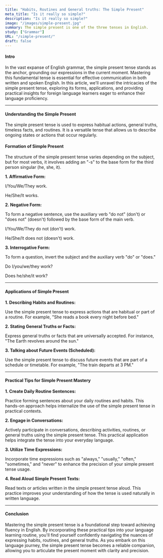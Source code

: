 ```yaml
---
title: "Habits, Routines and General truths: The Simple Present"
meta_title: "Is it really so simple?"
description: "Is it really so simple?"
image: "/images/simple-present.jpg"
summary: The simple present is one of the three tenses in English.
study: ["Grammar"]
URL: "/simple-present/"
draft: false
---
```


#### Intro 

In the vast expanse of English grammar, the simple present tense stands as the anchor, grounding our expressions in the current moment. Mastering this fundamental tense is essential for effective communication in both written and spoken English. In this article, we'll unravel the intricacies of the simple present tense, exploring its forms, applications, and providing practical insights for foreign language learners eager to enhance their language proficiency.

<hr>

#### Understanding the Simple Present

The simple present tense is used to express habitual actions, general truths, timeless facts, and routines. It is a versatile tense that allows us to describe ongoing states or actions that occur regularly.



#### Formation of Simple Present

The structure of the simple present tense varies depending on the subject, but for most verbs, it involves adding an "-s" to the base form for the third person singular (he, she, it).

**1. Affirmative Form:**

I/You/We/They work.

He/She/It works.

**2. Negative Form:**

To form a negative sentence, use the auxiliary verb "do not" (don't) or "does not" (doesn't) followed by the base form of the main verb.

I/You/We/They do not (don't) work.

He/She/It does not (doesn't) work.

**3. Interrogative Form:**

To form a question, invert the subject and the auxiliary verb "do" or "does."

Do I/you/we/they work?

Does he/she/it work?

<hr>

#### Applications of Simple Present

**1. Describing Habits and Routines:**

Use the simple present tense to express actions that are habitual or part of a routine. For example, "She reads a book every night before bed."

**2. Stating General Truths or Facts:**

Express general truths or facts that are universally accepted. For instance, "The Earth revolves around the sun."

**3. Talking about Future Events (Scheduled):**

Use the simple present tense to discuss future events that are part of a schedule or timetable. For example, "The train departs at 3 PM."

<hr>

#### Practical Tips for Simple Present Mastery

**1. Create Daily Routine Sentences:**

Practice forming sentences about your daily routines and habits. This hands-on approach helps internalize the use of the simple present tense in practical contexts.

**2. Engage in Conversations:**

Actively participate in conversations, describing activities, routines, or general truths using the simple present tense. This practical application helps integrate the tense into your everyday language.

**3. Utilize Time Expressions:**

Incorporate time expressions such as "always," "usually," "often," "sometimes," and "never" to enhance the precision of your simple present tense usage.

**4. Read Aloud Simple Present Texts:**

Read texts or articles written in the simple present tense aloud. This practice improves your understanding of how the tense is used naturally in written language.

<hr>

#### Conclusion

Mastering the simple present tense is a foundational step toward achieving fluency in English. By incorporating these practical tips into your language learning routine, you'll find yourself confidently navigating the nuances of expressing habits, routines, and general truths. As you embark on this language journey, the simple present tense becomes a reliable companion, allowing you to articulate the present moment with clarity and precision.
